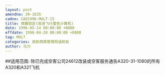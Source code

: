 ```yaml
---
layout: post
amendno: 39-1635
cadno: CAD1996-MULT-15
title: 襟翼锁定(改进飞行警告计算机)
date: 1996-05-14 00:00:00 +0800
effdate: 1996-04-20 00:00:00 +0800
tag: MULT
categories: 民航西南管理局适航处
author: 马力
---
```


##适用范围:
除已完成空客公司24612改装或空客服务通告A320-31-1080的所有A320和A321飞机

